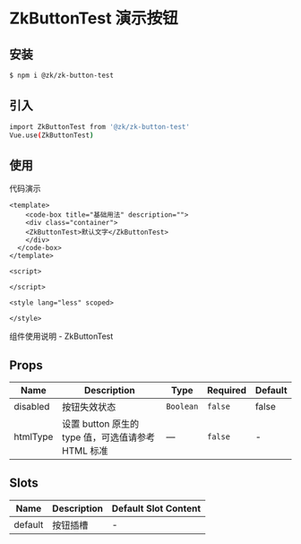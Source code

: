# ZkButtonTest 演示按钮

## 安装

```bash
$ npm i @zk/zk-button-test
```

## 引入

```bash
import ZkButtonTest from '@zk/zk-button-test'
Vue.use(ZkButtonTest)
```

## 使用

代码演示

<template>
  <code-box title="基础用法" description="">
    <div class="container">
    <ZkButtonTest>默认文字</ZkButtonTest>
    </div>
  </code-box>
</template>

<script>

export default {
  data () {
    return {}
  },
  mounted () {},
  methods: {}
}
</script>

<style lang="less" scoped>
.container {}
</style>

<!-- 代码片段 -->

```vue
<template>
    <code-box title="基础用法" description="">
    <div class="container">
    <ZkButtonTest>默认文字</ZkButtonTest>
    </div>
  </code-box>
</template>

<script>

</script>

<style lang="less" scoped>

</style>
```


<!-- ## API -->

组件使用说明 - ZkButtonTest

## Props

<!-- @vuese:ZkButtonTest:props:start -->
|Name|Description|Type|Required|Default|
|---|---|---|---|---|
|disabled|按钮失效状态|`Boolean`|`false`|false|
|htmlType|设置 button 原生的 type 值，可选值请参考 HTML 标准|—|`false`|-|

<!-- @vuese:ZkButtonTest:props:end -->


## Slots

<!-- @vuese:ZkButtonTest:slots:start -->
|Name|Description|Default Slot Content|
|---|---|---|
|default|按钮插槽|-|

<!-- @vuese:ZkButtonTest:slots:end -->


